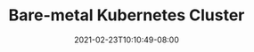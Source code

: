 ---
title: "Bare-metal Kubernetes Cluster"
date: 2021-02-23T10:10:49-08:00
draft: false
description: Example description.
---
